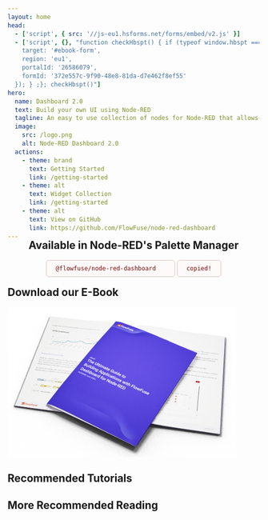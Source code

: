 ```yaml
---
layout: home
head:
  - ['script', { src: '//js-eu1.hsforms.net/forms/embed/v2.js' }]
  - ['script', {}, "function checkHbspt() { if (typeof window.hbspt === 'undefined') { setTimeout(checkHbspt, 50); return; } else { hbspt.forms.create({
    target: '#ebook-form',
    region: 'eu1',
    portalId: '26586079',
    formId: '372e557c-9f90-48e8-81da-d7e462f8ef55'
  }); } ;}; checkHbspt()"]
hero:
  name: Dashboard 2.0
  text: Build your own UI using Node-RED
  tagline: An easy to use collection of nodes for Node-RED that allows you to create data-driven dashboards & data visualisations.
  image:
    src: /logo.png
    alt: Node-RED Dashboard 2.0
  actions:
    - theme: brand
      text: Getting Started
      link: /getting-started
    - theme: alt
      text: Widget Collection
      link: /getting-started
    - theme: alt
      text: View on GitHub
      link: https://github.com/FlowFuse/node-red-dashboard
---
```


<script setup>
    import { ref } from 'vue';

    import HomeExtension from './../components/HomeExtension.vue';
    import RecommendedTutorials from './../components/RecommendedTutorials.vue';
    import RecommendedReading from './../components/RecommendedReading.vue';
    import FlowFuseAdvert from './../components/FlowFuseAdvert.vue';
    import CopyIcon from './../components/icons/CopyIcon.vue';

    const copied = ref(false); 

    function copy () {
        navigator.clipboard.writeText('@flowfuse/node-red-dashboard');
        copied.value = true;
    }
</script>

<HomeExtension>

<div class="cta-palette">
  <h2>Available in Node-RED's Palette Manager</h2>
  <code v-if="!copied">@flowfuse/node-red-dashboard <CopyIcon @click="copy"/></code>
  <code v-else>copied!</code>
</div>

## Download our E-Book

<div class="ebook-advert">
    <img style="max-height: 300px;" src="./../assets/images/ebook-dashboard-render.png" />
    <div id="ebook-form"></div>
</div>

## Recommended Tutorials

<RecommendedTutorials />

## More Recommended Reading

<RecommendedReading />

<FlowFuseAdvert />

</HomeExtension>

<style scoped>
.cta-palette {
  text-align: center;
  margin-top: -32px;
  margin-bottom: -12px;
}

.cta-palette code {
  text-align: center;
  color: #7C0808;
  background-color: #FFFAFA;
  border: 1px solid #DBC0C0;
  padding: 9px 18px;
  border-radius: 6px;
  display: inline-flex;
  align-items: center;
  gap: 12px;
}

.icon {
  width: 20px;
  &:hover {
    cursor: pointer;
    color: black;
  }
}

.ebook-advert {
  display: flex;
  justify-content: space-between;
  align-items: center;
  flex-wrap: wrap;
  column-gap: 16px;
}

.ebook-advert #ebook-form {
  flex-grow: 1;
  min-width: 300px;
  max-width: 100%;
}

</style>